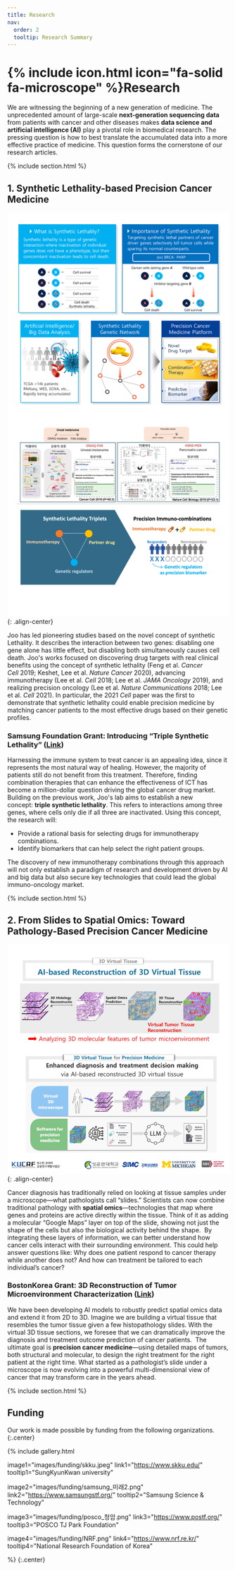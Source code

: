 ```yaml
---
title: Research
nav:
  order: 2
  tooltip: Research Summary
---
```


# {% include icon.html icon="fa-solid fa-microscope" %}**Research**

We are witnessing the beginning of a new generation of medicine. The unprecedented amount of large-scale **next-generation sequencing data** from patients with cancer and other diseases makes **data science and artificial intelligence (AI)** play a pivotal role in biomedical research. The pressing question is how to best translate the accumulated data into a more effective practice of medicine. This question forms the cornerstone of our research articles.

{% include section.html %}

## **1. Synthetic Lethality-based Precision Cancer Medicine**
![Research Statement Image](/images/Research.Statement.v2.png){: .align-center}

Joo has led pioneering studies based on the novel concept of synthetic Lethality. It describes the interaction between two genes: disabling one gene alone has little effect, but disabling both simultaneously causes cell death. Joo's works focused on discovering drug targets with real clinical benefits using the concept of synthetic lethality (Feng et al. *Cancer Cell* 2019; Keshet, Lee et al. *Nature Cancer* 2020), advancing immunotherapy (Lee et al. *Cell* 2018; Lee et al. *JAMA Oncology* 2019), and realizing precision oncology (Lee et al. *Nature Communications* 2018; Lee et al. *Cell* 2021). In particular, the 2021 *Cell* paper was the first to demonstrate that synthetic lethality could enable precision medicine by matching cancer patients to the most effective drugs based on their genetic profiles. 

### **Samsung Foundation Grant: Introducing “Triple Synthetic Lethality”** ([Link](https://www.samsungstf.org/ssrfPr/researcher/viewResearcher.do?idx=715))

Harnessing the immune system to treat cancer is an appealing idea, since it represents the most natural way of healing. However, the majority of patients still do not benefit from this treatment. Therefore, finding combination therapies that can enhance the effectiveness of ICT has become a million-dollar question driving the global cancer drug market. Building on the previous work, Joo's lab aims to establish a new concept: **triple synthetic lethality**. This refers to interactions among three genes, where cells only die if all three are inactivated. Using this concept, the research will:

- Provide a rational basis for selecting drugs for immunotherapy combinations.
- Identify biomarkers that can help select the right patient groups.

The discovery of new immunotherapy combinations through this approach will not only establish a paradigm of research and development driven by AI and big data but also secure key technologies that could lead the global immuno-oncology market.

{% include section.html %}

## **2. From Slides to Spatial Omics: Toward Pathology-Based Precision Cancer Medicine**
![Research Statement Image](/images/Research.Statement.v2-2.png){: .align-center}

Cancer diagnosis has traditionally relied on looking at tissue samples under a microscope—what pathologists call “slides.” Scientists can now combine traditional pathology with **spatial omics**—technologies that map where genes and proteins are active directly within the tissue. Think of it as adding a molecular “Google Maps” layer on top of the slide, showing not just the shape of the cells but also the biological activity behind the shape. 
By integrating these layers of information, we can better understand how cancer cells interact with their surrounding environment. This could help answer questions like: Why does one patient respond to cancer therapy while another does not? And how can treatment be tailored to each individual’s cancer?

### **BostonKorea Grant: 3D Reconstruction of Tumor Microenvironment Characterization** ([Link](https://kucrf.org/))

We have been developing AI models to robustly predict spatial omics data and extend it from 2D to 3D. Imagine we are building a virtual tissue that resembles the tumor tissue given a few histopathology slides. With the virtual 3D tissue sections, we foresee that we can dramatically improve the diagnosis and treatment outcome prediction of cancer patients. 
The ultimate goal is **precision cancer medicine**—using detailed maps of tumors, both structural and molecular, to design the right treatment for the right patient at the right time. What started as a pathologist’s slide under a microscope is now evolving into a powerful multi-dimensional view of cancer that may transform care in the years ahead.

{% include section.html %}

## **Funding**

Our work is made possible by funding from the following organizations.
{:.center}

{%
  include gallery.html

  image1="images/funding/skku.jpeg"
  link1="https://www.skku.edu/"
  tooltip1="SungKyunKwan university"
  
  image2="images/funding/samsung_미래2.png"
  link2="https://www.samsungstf.org/"
  tooltip2="Samsung Science & Technology"

  image3="images/funding/posco_청암.png"
  link3="https://www.postf.org/"
  tooltip3="POSCO TJ Park Foundation"

  image4="images/funding/NRF.png"
  link4="https://www.nrf.re.kr/"
  tooltip4="National Research Foundation of Korea"

%}
{:.center}